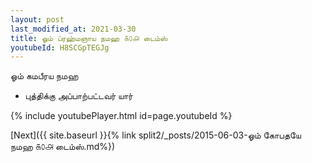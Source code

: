 ```yaml
---
layout: post
last_modified_at: 2021-03-30
title: ஓம் ப்ரஹ்மஞாய நமஹ ௧௦௮ டைம்ஸ்
youtubeId: H8SCGpTEGJg
---
```

 
 
 ஓம் கமபீரய நமஹ  
 
 -  புத்திக்கு அப்பாற்பட்டவர் யார் 
 
  
 
  
 
 
 
 
 
 


{% include youtubePlayer.html id=page.youtubeId %}
 
[Next]({{ site.baseurl }}{% link  split2/_posts/2015-06-03-ஓம் கோபதயே நமஹ ௧௦௮ டைம்ஸ்.md%})
 
